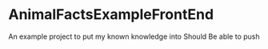 # AnimalFactsExampleFrontEnd
An example project to put my known knowledge into
Should Be able to push